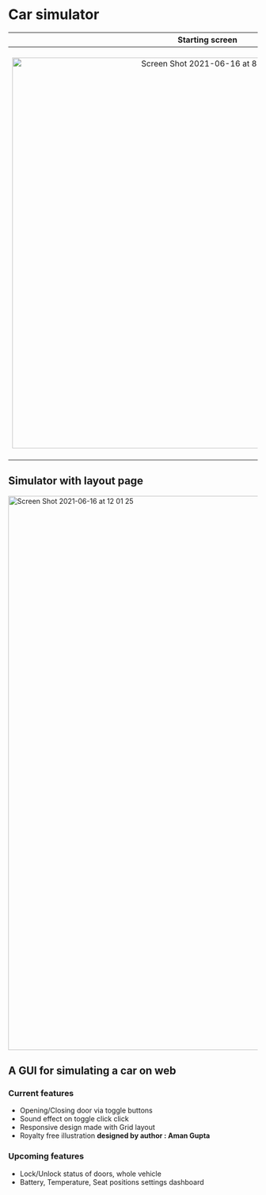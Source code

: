 # Car simulator
Starting screen             |  After opening all doors
:-------------------------:|:-------------------------:
<img width="789" alt="Screen Shot 2021-06-16 at 8 44 27" src="https://user-images.githubusercontent.com/24350635/122137271-3331c400-ce7f-11eb-922b-b784cb85e5e2.png">  |  <img width="827" alt="Screen Shot 2021-06-16 at 8 44 45" src="https://user-images.githubusercontent.com/24350635/122137277-375de180-ce7f-11eb-859e-ae7b3a66a138.png">

## Simulator with layout page
<img width="1119" alt="Screen Shot 2021-06-16 at 12 01 25" src="https://user-images.githubusercontent.com/24350635/122151500-a39a0e80-ce9a-11eb-9ec1-151bbebdcb05.png">

## A GUI for simulating a car on web
### Current features
* Opening/Closing door via toggle buttons
* Sound effect on toggle click click
* Responsive design made with Grid layout
* Royalty free illustration **designed by author : Aman Gupta**
### Upcoming features
* Lock/Unlock status of doors, whole vehicle
* Battery, Temperature, Seat positions settings dashboard
